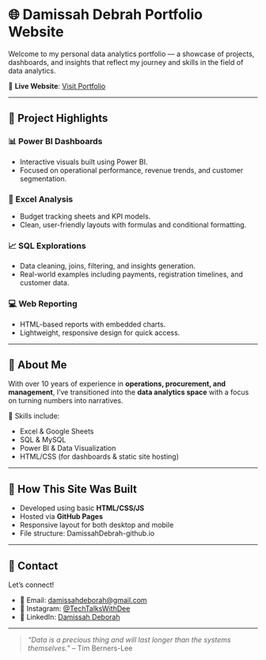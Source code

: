  # 🌐 Damissah Debrah Portfolio Website

Welcome to my personal data analytics portfolio — a showcase of projects, dashboards, and insights that reflect my journey and skills in the field of data analytics.

🔗 **Live Website**: [Visit Portfolio](https://DamissahDebrah.github.io)

---

## 📁 Project Highlights

### 📊 Power BI Dashboards
- Interactive visuals built using Power BI.
- Focused on operational performance, revenue trends, and customer segmentation.

### 🧮 Excel Analysis
- Budget tracking sheets and KPI models.
- Clean, user-friendly layouts with formulas and conditional formatting.

### 📈 SQL Explorations
- Data cleaning, joins, filtering, and insights generation.
- Real-world examples including payments, registration timelines, and customer data.

### 💻 Web Reporting
- HTML-based reports with embedded charts.
- Lightweight, responsive design for quick access.

---

## 💼 About Me

With over 10 years of experience in **operations, procurement, and management**, I’ve transitioned into the **data analytics space** with a focus on turning numbers into narratives.

🧠 Skills include:
- Excel & Google Sheets
- SQL & MySQL
- Power BI & Data Visualization
- HTML/CSS (for dashboards & static site hosting)

---

## 📌 How This Site Was Built

- Developed using basic **HTML/CSS/JS**
- Hosted via **GitHub Pages**
- Responsive layout for both desktop and mobile
- File structure:
DamissahDebrah-github.io


---

## 📨 Contact

Let’s connect!

- 📧 Email: damissahdeborah@gmail.com
- 📸 Instagram: [@TechTalksWithDee](https://www.instagram.com/techtalkswithdee)
- 💼 LinkedIn: [Damissah Deborah]([https://linkedin.com/in/yourprofile](https://www.linkedin.com/in/okodugha-debrah-9b29307b/))

---

> *“Data is a precious thing and will last longer than the systems themselves.”* – Tim Berners-Lee
